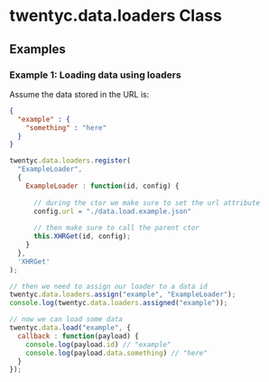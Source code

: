 # twentyc.data.loaders Class

## Examples

### Example 1: Loading data using loaders

Assume the data stored in the URL is:

```json
{
  "example" : {
    "something" : "here"
  }
}
```

```javascript
twentyc.data.loaders.register(
  "ExampleLoader",
  {
    ExampleLoader : function(id, config) {
      
      // during the ctor we make sure to set the url attribute
      config.url = "./data.load.example.json"
      
      // then make sure to call the parent ctor
      this.XHRGet(id, config);
    }
  }, 
  'XHRGet'
);

// then we need to assign our loader to a data id
twentyc.data.loaders.assign("example", "ExampleLoader");
console.log(twentyc.data.loaders.assigned("example"));

// now we can load some data
twentyc.data.load("example", {
  callback : function(payload) {
    console.log(payload.id) // "example"
    console.log(payload.data.something) // "here"
  }
});
```
